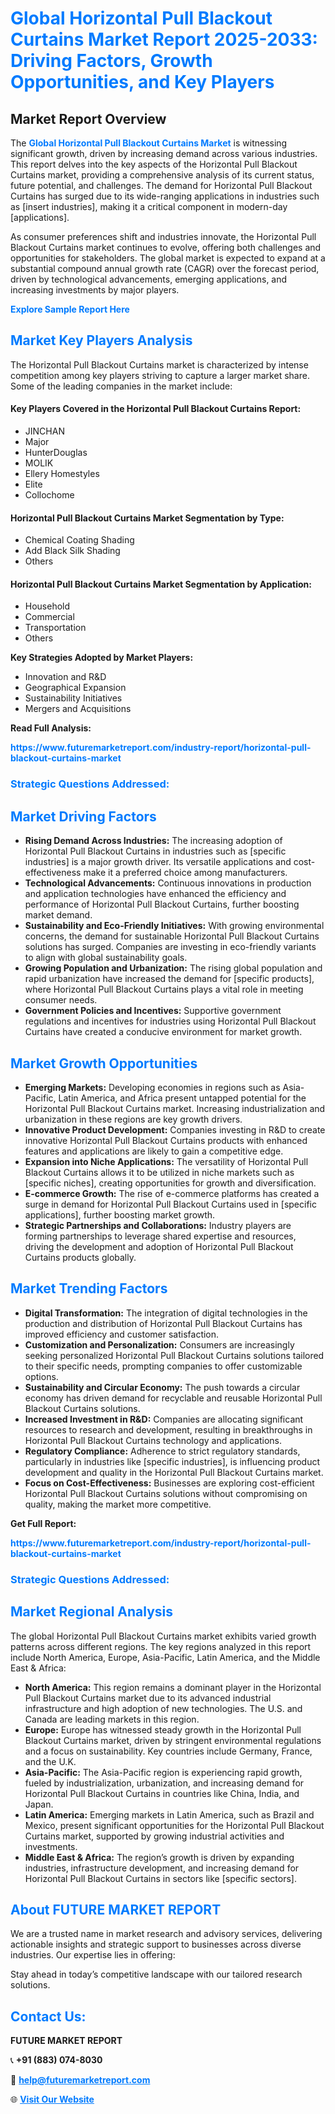 <h1 style="color: #007BFF;">Global Horizontal Pull Blackout Curtains Market Report 2025-2033: Driving Factors, Growth Opportunities, and Key Players</h1>

<section id="overview">
<h2>Market Report Overview</h2>
<p>The <a href="https://www.futuremarketreport.com/industry-report/horizontal-pull-blackout-curtains-market" style="color: #007BFF; text-decoration: none;"><strong>Global Horizontal Pull Blackout Curtains Market</strong></a> is witnessing significant growth, driven by increasing demand across various industries. This report delves into the key aspects of the Horizontal Pull Blackout Curtains market, providing a comprehensive analysis of its current status, future potential, and challenges. The demand for Horizontal Pull Blackout Curtains has surged due to its wide-ranging applications in industries such as [insert industries], making it a critical component in modern-day [applications].</p>
<p>As consumer preferences shift and industries innovate, the Horizontal Pull Blackout Curtains market continues to evolve, offering both challenges and opportunities for stakeholders. The global market is expected to expand at a substantial compound annual growth rate (CAGR) over the forecast period, driven by technological advancements, emerging applications, and increasing investments by major players.</p>
</section>

<section id="overview">
<p><a href="https://www.futuremarketreport.com/request-sample/reportId=55914" style="color: #007BFF; text-decoration: none;"><strong>Explore Sample Report Here</strong></a></p>
</section>

<section id="key-players">
<h2 style="color: #007BFF;">Market Key Players Analysis</h2>
<p>The Horizontal Pull Blackout Curtains market is characterized by intense competition among key players striving to capture a larger market share. Some of the leading companies in the market include:</p>
<h4>Key Players Covered in the Horizontal Pull Blackout Curtains Report:</h4>
<ul><li>JINCHAN</li><li>Major</li><li>HunterDouglas</li><li>MOLIK</li><li>Ellery Homestyles</li><li>Elite</li><li>Collochome</li></ul>
<h4>Horizontal Pull Blackout Curtains Market Segmentation by Type:</h4>
<ul><li>Chemical Coating Shading</li><li>Add Black Silk Shading</li><li>Others</li></ul>

<h4>Horizontal Pull Blackout Curtains Market Segmentation by Application:</h4>
<ul><li>Household</li><li>Commercial</li><li>Transportation</li><li>Others</li></ul>
<p><strong>Key Strategies Adopted by Market Players:</strong></p>
<ul>
<li>Innovation and R&D</li>
<li>Geographical Expansion</li>
<li>Sustainability Initiatives</li>
<li>Mergers and Acquisitions</li>
</ul>
</section>

<section>
<p><strong>Read Full Analysis: </strong></p><a href="https://www.futuremarketreport.com/industry-report/horizontal-pull-blackout-curtains-market" style="color: #007BFF; text-decoration: none;"><strong>https://www.futuremarketreport.com/industry-report/horizontal-pull-blackout-curtains-market</strong></a>
<h3 style="color: #007BFF;">Strategic Questions Addressed:</h3>
</section>

<section id="driving-factors">
<h2 style="color: #007BFF;">Market Driving Factors</h2>
<ul>
<li><strong>Rising Demand Across Industries:</strong> The increasing adoption of Horizontal Pull Blackout Curtains in industries such as [specific industries] is a major growth driver. Its versatile applications and cost-effectiveness make it a preferred choice among manufacturers.</li>
<li><strong>Technological Advancements:</strong> Continuous innovations in production and application technologies have enhanced the efficiency and performance of Horizontal Pull Blackout Curtains, further boosting market demand.</li>
<li><strong>Sustainability and Eco-Friendly Initiatives:</strong> With growing environmental concerns, the demand for sustainable Horizontal Pull Blackout Curtains solutions has surged. Companies are investing in eco-friendly variants to align with global sustainability goals.</li>
<li><strong>Growing Population and Urbanization:</strong> The rising global population and rapid urbanization have increased the demand for [specific products], where Horizontal Pull Blackout Curtains plays a vital role in meeting consumer needs.</li>
<li><strong>Government Policies and Incentives:</strong> Supportive government regulations and incentives for industries using Horizontal Pull Blackout Curtains have created a conducive environment for market growth.</li>
</ul>
</section>

<section id="growth-opportunities">
<h2 style="color: #007BFF;">Market Growth Opportunities</h2>
<ul>
<li><strong>Emerging Markets:</strong> Developing economies in regions such as Asia-Pacific, Latin America, and Africa present untapped potential for the Horizontal Pull Blackout Curtains market. Increasing industrialization and urbanization in these regions are key growth drivers.</li>
<li><strong>Innovative Product Development:</strong> Companies investing in R&D to create innovative Horizontal Pull Blackout Curtains products with enhanced features and applications are likely to gain a competitive edge.</li>
<li><strong>Expansion into Niche Applications:</strong> The versatility of Horizontal Pull Blackout Curtains allows it to be utilized in niche markets such as [specific niches], creating opportunities for growth and diversification.</li>
<li><strong>E-commerce Growth:</strong> The rise of e-commerce platforms has created a surge in demand for Horizontal Pull Blackout Curtains used in [specific applications], further boosting market growth.</li>
<li><strong>Strategic Partnerships and Collaborations:</strong> Industry players are forming partnerships to leverage shared expertise and resources, driving the development and adoption of Horizontal Pull Blackout Curtains products globally.</li>
</ul>
</section>

<section id="trending-factors">
<h2 style="color: #007BFF;">Market Trending Factors</h2>
<ul>
<li><strong>Digital Transformation:</strong> The integration of digital technologies in the production and distribution of Horizontal Pull Blackout Curtains has improved efficiency and customer satisfaction.</li>
<li><strong>Customization and Personalization:</strong> Consumers are increasingly seeking personalized Horizontal Pull Blackout Curtains solutions tailored to their specific needs, prompting companies to offer customizable options.</li>
<li><strong>Sustainability and Circular Economy:</strong> The push towards a circular economy has driven demand for recyclable and reusable Horizontal Pull Blackout Curtains solutions.</li>
<li><strong>Increased Investment in R&D:</strong> Companies are allocating significant resources to research and development, resulting in breakthroughs in Horizontal Pull Blackout Curtains technology and applications.</li>
<li><strong>Regulatory Compliance:</strong> Adherence to strict regulatory standards, particularly in industries like [specific industries], is influencing product development and quality in the Horizontal Pull Blackout Curtains market.</li>
<li><strong>Focus on Cost-Effectiveness:</strong> Businesses are exploring cost-efficient Horizontal Pull Blackout Curtains solutions without compromising on quality, making the market more competitive.</li>
</ul>
</section>

<section>
<p><strong>Get Full Report: </strong></p><a href="https://www.futuremarketreport.com/industry-report/horizontal-pull-blackout-curtains-market" style="color: #007BFF; text-decoration: none;"><strong>https://www.futuremarketreport.com/industry-report/horizontal-pull-blackout-curtains-market</strong></a>
<h3 style="color: #007BFF;">Strategic Questions Addressed:</h3>
</section>


<section id="regional-analysis">
<h2 style="color: #007BFF;">Market Regional Analysis</h2>
<p>The global Horizontal Pull Blackout Curtains market exhibits varied growth patterns across different regions. The key regions analyzed in this report include North America, Europe, Asia-Pacific, Latin America, and the Middle East & Africa:</p>
<ul>
<li><strong>North America:</strong> This region remains a dominant player in the Horizontal Pull Blackout Curtains market due to its advanced industrial infrastructure and high adoption of new technologies. The U.S. and Canada are leading markets in this region.</li>
<li><strong>Europe:</strong> Europe has witnessed steady growth in the Horizontal Pull Blackout Curtains market, driven by stringent environmental regulations and a focus on sustainability. Key countries include Germany, France, and the U.K.</li>
<li><strong>Asia-Pacific:</strong> The Asia-Pacific region is experiencing rapid growth, fueled by industrialization, urbanization, and increasing demand for Horizontal Pull Blackout Curtains in countries like China, India, and Japan.</li>
<li><strong>Latin America:</strong> Emerging markets in Latin America, such as Brazil and Mexico, present significant opportunities for the Horizontal Pull Blackout Curtains market, supported by growing industrial activities and investments.</li>
<li><strong>Middle East & Africa:</strong> The region’s growth is driven by expanding industries, infrastructure development, and increasing demand for Horizontal Pull Blackout Curtains in sectors like [specific sectors].</li>
</ul>
</section>

<footer>
<h2 style="color: #007BFF;">About FUTURE MARKET REPORT</h2>
<p>We are a trusted name in market research and advisory services, delivering actionable insights and strategic support to businesses across diverse industries. Our expertise lies in offering:</p>

<p>Stay ahead in today’s competitive landscape with our tailored research solutions.</p>

<h2 style="color: #007BFF;">Contact Us:</h2>
<p><strong>FUTURE MARKET REPORT</strong></p>
<p>📞 <strong>+91 (883) 074-8030</strong></p>
<p>📧 <strong><a href="mailto:help@futuremarketreport.com" style="color: #007BFF;">help@futuremarketreport.com</a></strong></p>
<p>🌐 <strong><a href="https://www.futuremarketreport.com/" style="color: #007BFF;">Visit Our Website</a></strong></p>
</footer>